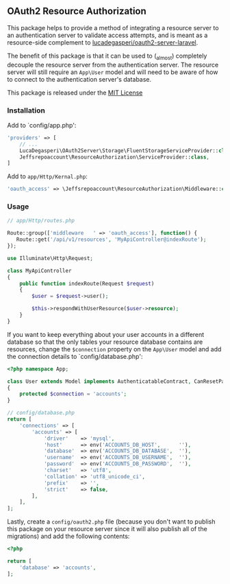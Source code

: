 ## OAuth2 Resource Authorization

This package helps to provide a method of integrating a resource server to an authentication server to validate access attempts, and is meant as a resource-side complement to [lucadegasperi/oauth2-server-laravel](https://github.com/lucadegasperi/oauth2-server-laravel).

The benefit of this package is that it can be used to (<sub>almost</sub>) completely decouple the resource server from the authentication server.  The resource server will still require an `App\User` model and will need to be aware of how to connect to the authentication server's database.

This package is released under the [MIT License](LICENSE)

### Installation

Add to `config/app.php':

```php
'providers' => [
    // ...
    LucaDegasperi\OAuth2Server\Storage\FluentStorageServiceProvider::class,
    Jeffsrepoaccount\ResourceAuthorization\ServiceProvider::class,
]
```

Add to `app/Http/Kernal.php`:

```php
'oauth_access' => \Jeffsrepoaccount\ResourceAuthorization\Middleware::class,
```

### Usage

```php
// app/Http/routes.php

Route::group(['middleware   ' => 'oauth_access'], function() {
   Route::get('/api/v1/resources', 'MyApiController@indexRoute'); 
});
```

```php
use Illuminate\Http\Request;

class MyApiController
{
    public function indexRoute(Request $request)
    {
        $user = $request->user();

        $this->respondWithUserResource($user->resource);
    }
}
```

If you want to keep everything about your user accounts in a different database so that the only tables your resource database contains are resources, change the `$connection` property on the `App\User` model and add the connection details to `config/database.php': 

```php
<?php namespace App;

class User extends Model implements AuthenticatableContract, CanResetPasswordContract
{
    protected $connection = 'accounts';    
}
```
```php
// config/database.php
return [
    'connections' => [
        'accounts' => [
            'driver'    => 'mysql',
            'host'      => env('ACCOUNTS_DB_HOST',      ''),
            'database'  => env('ACCOUNTS_DB_DATABASE',  ''),
            'username'  => env('ACCOUNTS_DB_USERNAME',  ''),
            'password'  => env('ACCOUNTS_DB_PASSWORD',  ''),
            'charset'   => 'utf8',
            'collation' => 'utf8_unicode_ci',
            'prefix'    => '',
            'strict'    => false,
        ],
    ],
];
```

Lastly, create a `config/oauth2.php` file (because you don't want to publish this package on your resource server since it will also publish all of the migrations) and add the following contents:

```php
<?php

return [
    'database' => 'accounts',
];
```
